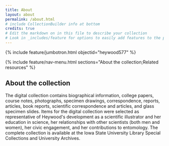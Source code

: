 ```yaml
---
title: About
layout: about
permalink: /about.html
# include CollectionBuilder info at bottom
credits: true
# Edit the markdown on in this file to describe your collection
# Look in _includes/feature for options to easily add features to the page
---
```


{% include feature/jumbotron.html objectid="heywood577" %} 

{% include feature/nav-menu.html sections="About the collection;Related resources" %}

## About the collection
The digital collection contains biographical information, college papers, course notes, photographs, specimen drawings, correspondence, reports, articles, book reports, scientific correspondence and articles, and glass specimen slides. Items for the digital collection were selected as representative of Heywood's development as a scientific illustrator and her education in science, her relationships with other scientists (both men and women), her civic engagement, and her contributions to entomology. The complete collection is available at the Iowa State University Library Special Collections and University Archives.